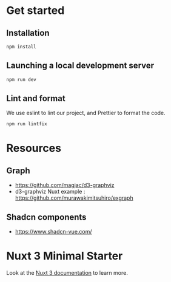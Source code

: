 # Get started

## Installation

```bash
npm install
```

## Launching a local development server

```bash
npm run dev
```

## Lint and format

We use eslint to lint our project, and Prettier to format the code.

```bash
npm run lintfix
```

# Resources

## Graph

- https://github.com/magjac/d3-graphviz
- d3-graphviz Nuxt example : https://github.com/murawakimitsuhiro/exgraph

## Shadcn components

- https://www.shadcn-vue.com/

# Nuxt 3 Minimal Starter

Look at the [Nuxt 3 documentation](https://nuxt.com/docs/getting-started/introduction) to learn more.
